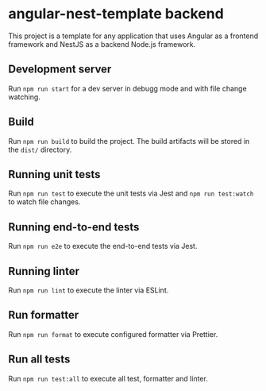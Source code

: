 # angular-nest-template backend

This project is a template for any application that uses Angular as a frontend framework and NestJS as a backend Node.js framework.

## Development server

Run `npm run start` for a dev server in debugg mode and with file change watching.

## Build

Run `npm run build` to build the project. The build artifacts will be stored in the `dist/` directory.

## Running unit tests

Run `npm run test` to execute the unit tests via Jest and `npm run test:watch` to watch file changes.

## Running end-to-end tests

Run `npm run e2e` to execute the end-to-end tests via Jest.

## Running linter

Run `npm run lint` to execute the linter via ESLint.

## Run formatter

Run `npm run format` to execute configured formatter via Prettier.

## Run all tests

Run `npm run test:all` to execute all test, formatter and linter.

